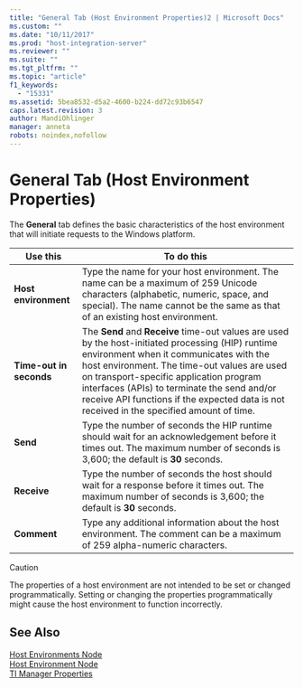 ```yaml
---
title: "General Tab (Host Environment Properties)2 | Microsoft Docs"
ms.custom: ""
ms.date: "10/11/2017"
ms.prod: "host-integration-server"
ms.reviewer: ""
ms.suite: ""
ms.tgt_pltfrm: ""
ms.topic: "article"
f1_keywords: 
  - "15331"
ms.assetid: 5bea8532-d5a2-4600-b224-dd72c93b6547
caps.latest.revision: 3
author: MandiOhlinger
manager: anneta
robots: noindex,nofollow
---
```

# General Tab (Host Environment Properties)
The **General** tab defines the basic characteristics of the host environment that will initiate requests to the Windows platform.  
  
|Use this|To do this|  
|--------------|----------------|  
|**Host environment**|Type the name for your host environment. The name can be a maximum of 259 Unicode characters (alphabetic, numeric, space, and special). The name cannot be the same as that of an existing host environment.|  
|**Time-out in seconds**|The **Send** and **Receive** time-out values are used by the host-initiated processing (HIP) runtime environment when it communicates with the host environment. The time-out values are used on transport-specific application program interfaces (APIs) to terminate the send and/or receive API functions if the expected data is not received in the specified amount of time.|  
|**Send**|Type the number of seconds the HIP runtime should wait for an acknowledgement before it times out. The maximum number of seconds is 3,600; the default is **30** seconds.|  
|**Receive**|Type the number of seconds the host should wait for a response before it times out. The maximum number of seconds is 3,600; the default is **30** seconds.|  
|**Comment**|Type any additional information about the host environment. The comment can be a maximum of 259 alpha-numeric characters.|  
  
> [!CAUTION]
>  The properties of a host environment are not intended to be set or changed programmatically. Setting or changing the properties programmatically might cause the host environment to function incorrectly.  
  
## See Also  
 [Host Environments Node](../core/host-environments-node.md)   
 [Host Environment Node](../core/host-environment-node.md)   
 [TI Manager Properties](../core/ti-manager-properties.md)